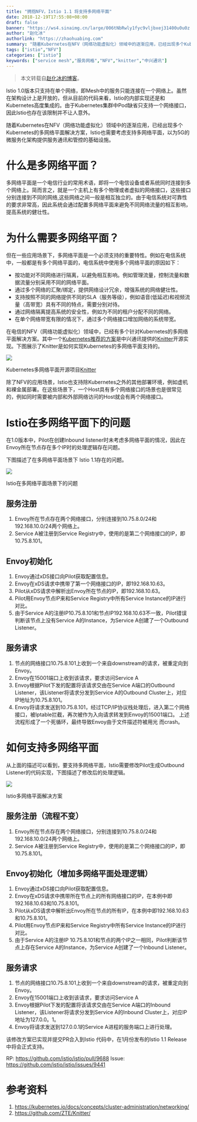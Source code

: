 ```yaml
---
title: "拥抱NFV，Istio 1.1 将支持多网络平面"
date: 2018-12-19T17:55:08+08:00
draft: false
banner: "https://ws4.sinaimg.cn/large/006tNbRwly1fyc9vljbxej31400u0u0z.jpg"
author: "赵化冰"
authorlink: "https://zhaohuabing.com"
summary: "随着Kubernetes在NFV（网络功能虚拟化）领域中的逐渐应用，已经出现多个Kubernetes的多网络平面解决方案，Istio也需要考虑支持多网络平面，以为5G的微服务化架构提供服务通讯和管控的基础设施。"
tags: ["istio","NFV"]
categories: ["istio"]
keywords: ["service mesh","服务网格","NFV","knitter","中兴通讯"]
---
```


> 本文转载自[赵化冰的博客](https://zhaohuabing.com)。

Istio 1.0版本只支持在单个网络，即Mesh中的服务只能连接在一个网络上。虽然在架构设计上是开放的，但从目前的代码来看，Istio的内部实现还是和Kubernetes高度集成的。由于Kubernetes集群中Pod缺省只支持一个网络接口，因此Istio也存在该限制并不让人意外。

随着Kubernetes在NFV（网络功能虚拟化）领域中的逐渐应用，已经出现多个Kubernetes的多网络平面解决方案，Istio也需要考虑支持多网络平面，以为5G的微服务化架构提供服务通讯和管控的基础设施。

# 什么是多网络平面？

多网络平面是一个电信行业的常用术语，即将一个电信设备或者系统同时连接到多个网络上。简而言之，就是一个主机上有多个物理或者虚拟的网络接口，这些接口分别连接到不同的网络,这些网络之间一般是相互独立的。由于电信系统对可靠性的要求非常高，因此系统会通过配置多网络平面来避免不同网络流量的相互影响，提高系统的健壮性。

# 为什么需要多网络平面？

但在一些应用场景下，多网络平面是一个必须支持的重要特性。例如在电信系统中，一般都是有多个网络平面的，电信系统中使用多个网络平面的原因如下：

- 按功能对不同网络进行隔离，以避免相互影响。例如管理流量，控制流量和数据流量分别采用不同的网络平面。
- 通过多个网络的汇聚/绑定，提供网络设计冗余，增强系统的网络健壮性。
- 支持按照不同的网络提供不同的SLA（服务等级），例如语音(低延迟)和视频流量（高带宽）具有不同的特点，需要分别对待。
- 通过网络隔离提高系统的安全性，例如为不同的租户分配不同的网络。
- 在单个网络带宽有限的情况下，通过多个网络接口增加网络的系统带宽。

在电信的NFV（网络功能虚拟化）领域中，已经有多个针对Kubernetes的多网络平面解决方案。其中一个[Kubernetes推荐的方案](https://kubernetes.io/docs/concepts/cluster-administration/networking/)是中兴通讯提供的[Knitter](https://github.com/ZTE/Knitter/)开源实现。下图展示了Knitter是如何实现Kubernetes的多网络平面支持的。

![](https://ws3.sinaimg.cn/large/006tNbRwgy1fyc7fxczghj30zz0gu0vc.jpg)

Kubernetes多网络平面开源项目[Knitter](https://github.com/ZTE/Knitter/)

除了NFV的应用场景，Istio也支持除Kubernetes之外的其他部署环境，例如虚机和裸金属部署。在这些场景下，一个Host具有多个网络接口的场景也是很常见的，例如同时需要被内部和外部网络访问的Host就会有两个网络接口。

# Istio在多网络平面下的问题

在1.0版本中，Pilot在创建Inbound listener时未考虑多网络平面的情况，因此在Envoy所在节点存在多个IP时的处理逻辑存在问题。

下图描述了在多网络平面场景下 Istio 1.1存在的问题。

![](https://ws4.sinaimg.cn/large/006tNbRwgy1fyc7gf6gcaj30m809zgnf.jpg)

Istio在多网络平面场景下的问题

## 服务注册

1. Envoy所在节点存在两个网络接口，分别连接到10.75.8.0/24和192.168.10.0/24两个网络上。
2. Service A被注册到Service Registry中，使用的是第二个网络接口的IP，即10.75.8.101。

## Envoy初始化

1. Envoy通过xDS接口向Pilot获取配置信息。
2. Envoy在xDS请求中携带了第一个网络接口的IP，即192.168.10.63。
3. Pilot从xDS请求中解析出Envoy所在节点的IP，即192.168.10.63。
4. Pilot用Envoy节点IP来和Service Registry中所有Service Instance的IP进行对比。
5. 由于Service A的注册IP10.75.8.101和节点IP192.168.10.63不一致，Pilot错误判断该节点上没有Service A的Instance，为Service A创建了一个Outbound Listener。

## 服务请求

1. 节点的网络接口10.75.8.101上收到一个来自downstream的请求，被重定向到Envoy。
2. Envoy在15001端口上收到该请求，要求访问Service A
3. Envoy根据Pilot下发的配置将该请求交由在Service A端口的Outbound Listener，该Listener将请求分发到Service A的Outbound Cluster上，对应IP地址为10.75.8.101。
4. Envoy将请求发送到10.75.8.101，经过TCP/IP协议栈处理后，进入第二个网络接口，被Iptable拦截，再次被作为入向请求转发到Envoy的15001端口。 上述流程形成了一个死循环，最终导致Envoy由于文件描述符被用光 而crash。

# 如何支持多网络平面

从上面的描述可以看到，要支持多网络平面，Istio需要修改Pilot生成Outbound Listener的代码实现，下图描述了修改后的处理逻辑。

![](https://ws4.sinaimg.cn/large/006tNbRwgy1fyc7gnvm1vj30m80ac760.jpg)

Istio多网络平面解决方案

## 服务注册（流程不变）

1. Envoy所在节点存在两个网络接口，分别连接到10.75.8.0/24和192.168.10.0/24两个网络上。
2. Service A被注册到Service Registry中，使用的是第二个网络接口的IP，即10.75.8.101。

## Envoy初始化（增加多网络平面处理逻辑）

1. Envoy通过xDS接口向Pilot获取配置信息。
2. Envoy在xDS请求中携带所在节点上的所有网络接口的IP，在本例中即192.168.10.63和10.75.8.101。
3. Pilot从xDS请求中解析出Envoy所在节点的所有IP，在本例中即192.168.10.63和10.75.8.101。
4. Pilot用Envoy节点IP来和Service Registry中所有Service Instance的IP进行对比。
5. 由于Service A的注册IP 10.75.8.101和节点的两个IP之一相同，Pilot判断该节点上存在Service A的Instance，为Service A创建了一个Inbound Listener。

## 服务请求

1. 节点的网络接口10.75.8.101上收到一个来自downstream的请求，被重定向到Envoy。
2. Envoy在15001端口上收到该请求，要求访问Service A
3. Envoy根据Pilot下发的配置将该请求交由在Service A端口的Inbound Listener，该Listener将请求分发到Service A的Inbound Cluster上，对应IP地址为127.0.0。1。
4. Envoy将请求发送到127.0.0.1的Service A进程的服务端口上进行处理。

该修改方案已实现并提交PR合入到Istio 代码中，在1月份发布的Istio 1.1 Release中将会正式支持。

RP: <https://github.com/istio/istio/pull/9688>
Issue: <https://github.com/istio/istio/issues/9441>

# 参考资料

1. <https://kubernetes.io/docs/concepts/cluster-administration/networking/>
2. <https://github.com/ZTE/Knitter/>

